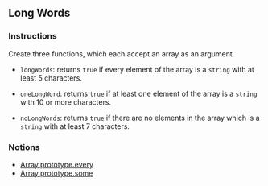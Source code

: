 ## Long Words

### Instructions

Create three functions, which each accept an array as an argument.

- `longWords`: returns `true` if every element of the array is a `string` with at least 5 characters.

- `oneLongWord`: returns `true` if at least one element of the array is a `string` with 10 or more characters.

- `noLongWords`: returns `true` if there are no elements in the array which is a `string` with at least 7 characters.

### Notions

- [Array.prototype.every](https://devdocs.io/javascript/global_objects/array/every)
- [Array.prototype.some](https://devdocs.io/javascript/global_objects/array/some)
